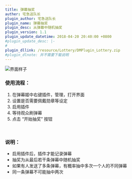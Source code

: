 ```yaml
---
title: 弹幕抽奖
auther: 宅急送队长
plugin_author: 宅急送队长
plugin_name: 弹幕抽奖
plugin_desc: 从弹幕中随机抽奖
plugin_version: 1.1
plugin_update_datetime: 2018-04-20 20:40:00 +0800
#plugin_update_desc: |-
#  
plugin_dllink: /resource/Lottery/DMPlugin_Lottery.zip
#plugin_dlnote: 并不需要下载说明
---
```

<img class="shadow" src="https://www.danmuji.cn/resource/Lottery/GUI.png" alt="界面样子"  />

<br/>

### 使用流程：

1. 在弹幕姬中右键插件，管理，打开界面
2. 设置是否需要佩戴勋章等设定
3. 启用插件
4. 等待观众刷弹幕
5. 点击 “开始抽奖” 按钮

<br/>

### 说明：

- 启用插件后，插件才能记录弹幕
- 抽奖为从最后若干条弹幕中随机抽奖
- 如果有人发送了多条弹幕，有概率抽中多次一个人的不同弹幕
- 同一条弹幕不可能抽中两次
